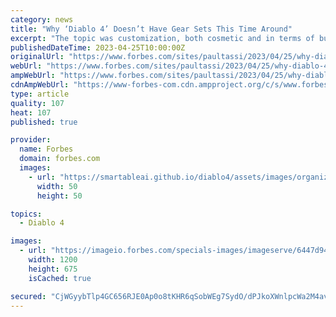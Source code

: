 ```yaml
---
category: news
title: "Why ‘Diablo 4’ Doesn’t Have Gear Sets This Time Around"
excerpt: "The topic was customization, both cosmetic and in terms of builds, which joins the recently released over-arching video on the topic that Blizzard just put out yesterday I asked a few different ..."
publishedDateTime: 2023-04-25T10:00:00Z
originalUrl: "https://www.forbes.com/sites/paultassi/2023/04/25/why-diablo-4-doesnt-have-gear-sets-this-time-around/"
webUrl: "https://www.forbes.com/sites/paultassi/2023/04/25/why-diablo-4-doesnt-have-gear-sets-this-time-around/"
ampWebUrl: "https://www.forbes.com/sites/paultassi/2023/04/25/why-diablo-4-doesnt-have-gear-sets-this-time-around/amp/"
cdnAmpWebUrl: "https://www-forbes-com.cdn.ampproject.org/c/s/www.forbes.com/sites/paultassi/2023/04/25/why-diablo-4-doesnt-have-gear-sets-this-time-around/amp/"
type: article
quality: 107
heat: 107
published: true

provider:
  name: Forbes
  domain: forbes.com
  images:
    - url: "https://smartableai.github.io/diablo4/assets/images/organizations/forbes.com-50x50.jpg"
      width: 50
      height: 50

topics:
  - Diablo 4

images:
  - url: "https://imageio.forbes.com/specials-images/imageserve/6447d94a5e9961be72a3babc/0x0.jpg?format=jpg&width=1200"
    width: 1200
    height: 675
    isCached: true

secured: "CjWGyybTlp4GC656RJE0Ap0o8tKHR6qSobWEg7SydO/dPJkoXWnlpcWa2M4av1CsDLOGNjtwRmKa/lTfpi4YVKqzQzPxHaiIYuA9zSUmLp4eGEc4tISpJLY9bUkG9V3dap1a2XP3CPEd3rYJibze8QVUiXgDeazh73AQC+vd40IhhPBdFOYqkHI3XPNYfGKTfKt8EB57wsvvzQuA8yB3MMJ78O2XMXWwgC0l7S9DNlH3ht5+5nR+gGMNRbDcW71rUbKKl/Mu1gI70u4pZ87AYq1PRWAkeD5vL0hcZqaHe3JLb9sK5ctKD42mJxCRc7Fj3Cvgnm5YWHFya6UQNe5Fv08z/50mBHJsSMAVgITukhI=;qwtCyGT6wa2nY5G0K+45KQ=="
---
```


